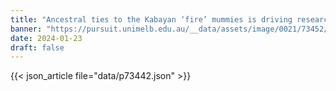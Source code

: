 ```yaml
---
title: "Ancestral ties to the Kabayan ‘fire’ mummies is driving research to save them"
banner: "https://pursuit.unimelb.edu.au/__data/assets/image/0021/73452/b15b14fb2d7dfcbc04b9c662174e0c5240db10a3.jpg"
date: 2024-01-23
draft: false
---
```


{{< json_article file="data/p73442.json" >}}